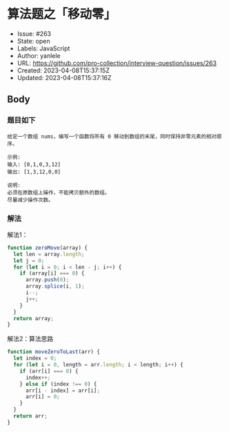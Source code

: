 # 算法题之「移动零」

- Issue: #263
- State: open
- Labels: JavaScript
- Author: yanlele
- URL: https://github.com/pro-collection/interview-question/issues/263
- Created: 2023-04-08T15:37:15Z
- Updated: 2023-04-08T15:37:16Z

## Body

### 题目如下

```
给定一个数组 nums，编写一个函数将所有 0 移动到数组的末尾，同时保持非零元素的相对顺序。

示例:
输入: [0,1,0,3,12]
输出: [1,3,12,0,0]

说明:
必须在原数组上操作，不能拷贝额外的数组。
尽量减少操作次数。
```

### 解法

解法1：

```js
function zeroMove(array) {
  let len = array.length;
  let j = 0;
  for (let i = 0; i < len - j; i++) {
    if (array[i] === 0) {
      array.push(0);
      array.splice(i, 1);
      i--;
      j++;
    }
  }
  return array;
}
```

解法2：算法思路

```js
function moveZeroToLast(arr) {
  let index = 0;
  for (let i = 0, length = arr.length; i < length; i++) {
    if (arr[i] === 0) {
      index++;
    } else if (index !== 0) {
      arr[i - index] = arr[i];
      arr[i] = 0;
    }
  }
  return arr;
}
```

